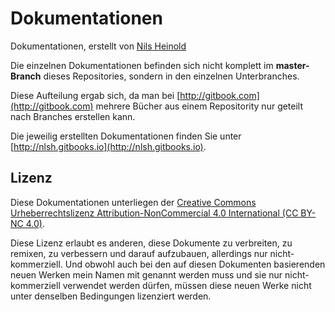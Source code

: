 # Dokumentationen

Dokumentationen, erstellt von [Nils Heinold](http://www.nilsheinold.de)

Die einzelnen Dokumentationen befinden sich nicht komplett im **master- Branch** dieses Repositories, sondern in den einzelnen Unterbranches.

Diese Aufteilung ergab sich, da man bei [http://gitbook.com](http://gitbook.com) mehrere Bücher aus einem Repositority nur geteilt nach Branches erstellen kann.

Die jeweilig erstellten Dokumentationen finden Sie unter [http://nlsh.gitbooks.io](http://nlsh.gitbooks.io).

## Lizenz

Diese Dokumentationen unterliegen der [Creative Commons Urheberrechtslizenz Attribution-NonCommercial 4.0 International (CC BY-NC 4.0)](http://creativecommons.org/licenses/by-nc/4.0/).

Diese Lizenz erlaubt es anderen, diese Dokumente zu verbreiten, zu remixen, zu verbessern und darauf aufzubauen, allerdings nur nicht-kommerziell. Und obwohl auch bei den auf diesen Dokumenten basierenden neuen Werken mein Namen mit genannt werden muss und sie nur nicht-kommerziell verwendet werden dürfen, müssen diese neuen Werke nicht unter denselben Bedingungen lizenziert werden. 

